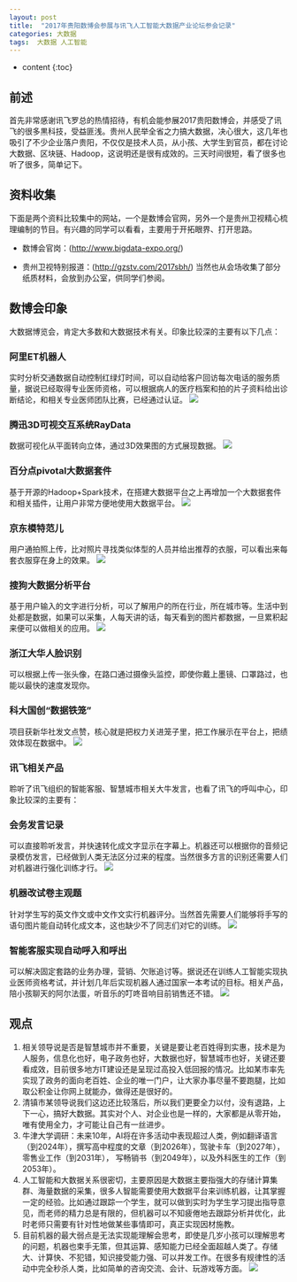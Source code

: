 ```yaml
---
layout: post
title:  "2017年贵阳数博会参展与讯飞人工智能大数据产业论坛参会记录"
categories: 大数据
tags:  大数据 人工智能 
---
```


* content
{:toc}

## 前述 

首先非常感谢讯飞罗总的热情招待，有机会能参展2017贵阳数博会，并感受了讯飞的很多黒科技，受益匪浅。贵州人民举全省之力搞大数据，决心很大，这几年也吸引了不少企业落户贵阳，不仅仅是技术人员，从小孩、大学生到官员，都在讨论大数据、区块链、Hadoop，这说明还是很有成效的。三天时间很短，看了很多也听了很多，简单记下。

## 资料收集 

下面是两个资料比较集中的网站，一个是数博会官网，另外一个是贵州卫视精心梳理编制的节目。有兴趣的同学可以看看，主要用于开拓眼界、打开思路。
  
* 数博会官岗：(http://www.bigdata-expo.org/)
  
* 贵州卫视特别报道：(http://gzstv.com/2017sbh/) 当然也从会场收集了部分纸质材料，会放到办公室，供同学们参阅。

## 数博会印象

大数据博览会，肯定大多数和大数据技术有关。印象比较深的主要有以下几点：

### 阿里ET机器人

实时分析交通数据自动控制红绿灯时间，可以自动给客户回访每次电话的服务质量，据说已经取得专业医师资格，可以根据病人的医疗档案和拍的片子资料给出诊断结论，和相关专业医师团队比赛，已经通过认证。
![](https://raw.githubusercontent.com/shockw/shockw.github.io/master/img/20170615/1.jpg)

### 腾迅3D可视交互系统RayData

数据可视化从平面转向立体，通过3D效果图的方式展现数据。
![](https://raw.githubusercontent.com/shockw/shockw.github.io/master/img/20170615/2.jpg)

### 百分点pivotal大数据套件

基于开源的Hadoop+Spark技术，在搭建大数据平台之上再增加一个大数据套件和相关插件，让用户非常方便地使用大数据平台。
![](https://raw.githubusercontent.com/shockw/shockw.github.io/master/img/20170615/3.jpg)

### 京东模特范儿

用户通拍照上传，比对照片寻找类似体型的人员并给出推荐的衣服，可以看出来每套衣服穿在身上的效果。
![](https://raw.githubusercontent.com/shockw/shockw.github.io/master/img/20170615/4.jpg)

### 搜狗大数据分析平台

基于用户输入的文字进行分析，可以了解用户的所在行业，所在城市等。生活中到处都是数据，如果可以采集，人每天讲的话，每天看到的图片都数据，一旦累积起来便可以做相关的应用。
![](https://raw.githubusercontent.com/shockw/shockw.github.io/master/img/20170615/5.jpg)

### 浙江大华人脸识别

可以根据上传一张头像，在路口通过摄像头监控，即使你戴上墨镜、口罩路过，也能以最快的速度发现你。

### 科大国创“数据铁笼”

项目获新华社发文点赞，核心就是把权力关进笼子里，把工作展示在平台上，把绩效体现在数据中。
![](https://raw.githubusercontent.com/shockw/shockw.github.io/master/img/20170615/6.jpg)

### 讯飞相关产品 

聆听了讯飞组织的智能客服、智慧城市相关大牛发言，也看了讯飞的呼叫中心，印象比较深的主要有：

### 会务发言记录

可以直接聆听发言，并快速转化成文字显示在字幕上。机器还可以根据你的音频记录模仿发言，已经做到人类无法区分过来的程度。当然很多方言的识别还需要人们对机器进行强化训练才行。
![](https://raw.githubusercontent.com/shockw/shockw.github.io/master/img/20170615/7.jpg)

### 机器改试卷主观题

针对学生写的英文作文或中文作文实行机器评分。当然首先需要人们能够将手写的语句图片能自动转化成文本，这也缺少不了同志们对它的训练。
![](https://raw.githubusercontent.com/shockw/shockw.github.io/master/img/20170615/8.jpg)

### 智能客服实现自动呼入和呼出

可以解决固定套路的业务办理，营销、欠账追讨等。据说还在训练人工智能实现执业医师资格考试，并计划几年后实现机器人通过国家一本考试的目标。相关产品，陪小孩聊天的阿尔法蛋，听音乐的叮咚音响目前销售还不错。
![](https://raw.githubusercontent.com/shockw/shockw.github.io/master/img/20170615/9.jpg)

## 观点

1. 相关领导说是否是智慧城市并不重要，关键是要让老百姓得到实惠，技术是为人服务，信息化也好，电子政务也好，大数据也好，智慧城市也好，关键还要看成效，目前很多地方IT建设还是呈现过高投入低回报的情况。比如某市率先实现了政务的面向老百姓、企业的唯一门户，让大家办事尽量不要跑腿，比如取公积金让你网上就能办，做得还是很好的。 
2. 清镇市某领导说我们这边还比较落后，所以我们更要全力以付，没有退路，上下一心，搞好大数据。其实对个人、对企业也是一样的，大家都是从零开始，唯有使用全力，才可能让自己有一丝进步。 
3. 牛津大学调研：未来10年，AI将在许多活动中表现超过人类，例如翻译语言（到2024年），撰写高中程度的文章（到2026年），驾驶卡车（到2027年），零售业工作（到2031年）， 写畅销书（到2049年），以及外科医生的工作（到2053年）。 
4. 人工智能和大数据关系很密切，主要原因是大数据主要指强大的存储计算集群、海量数据的采集，很多人智能需要使用大数据平台来训练机器，让其掌握一定的经验。比如通过跟踪一个学生，就可以做到实时为学生学习提出指导意见，而老师的精力总是有限的，但机器可以不知疲倦地去跟踪分析并优化，此时老师只需要有针对性地做某些事情即可，真正实现因材施教。 
5. 目前机器的最大弱点是无法实现能理解会思考，即使是几岁小孩可以理解思考的问题，机器也束手无策，但其运算、感知能力已经全面超越人类了。存储大、计算快、不犯错，知识接受能力强、可以并发工作。在很多有规律性的活动中完全秒杀人类，比如简单的咨询交流、会计、玩游戏等方面。
![](https://raw.githubusercontent.com/shockw/shockw.github.io/master/img/20170615/10.jpg)